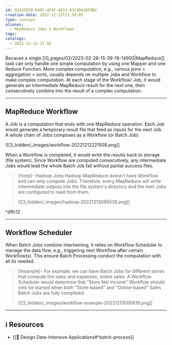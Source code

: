 ```yaml
---
id: 8342FE59-649C-4FAF-AE53-83C4DA1DF9BC
creation-date: 2022-12-12T21:56:05
type: concept
aliases:
  - MapReduce Jobs & Workflows
tags: 
catalogs:
  - 2022-12-12-21-56
---
```


Because a single [[0_pages/02/2023-02-26-15-39-18-14900|MapReduce]] task can only handle one simple computation by using one Mapper and one Reduce Function. More complex computation, e.g., various joins > aggregation > sorts, usually depends on multiple Jobs and Workflow to make complex computation. 
At each stage of the Workflow/ Job, it would generate an intermediate MapReduce result for the next one, then consecutively combine into the result of a complex computation.

---

## MapReduce Workflow


A Job is a computation that ends with one MapReduce operation. Each Job would generate a temporary result file that feed as inputs for the next Job. A whole chain of Jobs composes as a Workflow (or Batch Job).
  

![[3_hidden/_images/workflow-20221212221508.png]]

  

When a Workflow is completed, it would write the results back to storage (file system). Since Workflow are computed consecutively, any intermediate Jobs would lead the whole Batch Job fail without partial success files.

  

> [!note]- Hadoop Jobs
> Hadoop MapReduce doesn't have Workflow and can only compute Jobs. Therefore, every MapReduce will write intermediate outputs into the file system's directory and the next Jobs are configured to read from them.
>
> ![[3_hidden/_images/hadoop-20221213095536.png]]

^dffc12

  

---

## Workflow Scheduler

When Batch Jobs combine intertwining, it relies on Workflow Scheduler to manage the data flow, e.g., triggering next Workflow after certain Workflow(s). This ensure Batch Processing conduct the computation with all its needed.


> [!example]-
> For example, we can have Batch Jobs for different stores that compute the sales and expenses; online sales. A Workflow Scheduler would determine that "Store Net Income" Workflow should only be started when both "Store-based" and "Online-based" Sales Batch Jobs are fully completed.
> 
> ![[3_hidden/_images/workflow-example-20221213095619.png]]

  
  

---

## ℹ️ Resources

- [[📕 Design Data-Intensive Applications#^batch-process]]